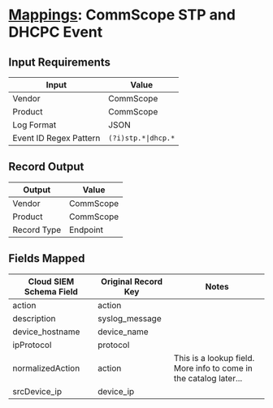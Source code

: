 # [Mappings](README.md): CommScope STP and DHCPC Event

## Input Requirements

|Input|Value|
|-----|-----|
|Vendor|CommScope|
|Product|CommScope|
|Log Format|JSON|
|Event ID Regex Pattern|`(?i)stp.*\|dhcp.*`|

## Record Output

|Output|Value|
|------|-----|
|Vendor|CommScope|
|Product|CommScope|
|Record Type|Endpoint|

## Fields Mapped

|Cloud SIEM Schema Field|Original Record Key|Notes|
|-----------------------|-------------------|-----|
|action|action||
|description|syslog_message||
|device_hostname|device_name||
|ipProtocol|protocol||
|normalizedAction|action|This is a lookup field. More info to come in the catalog later...|
|srcDevice_ip|device_ip||

